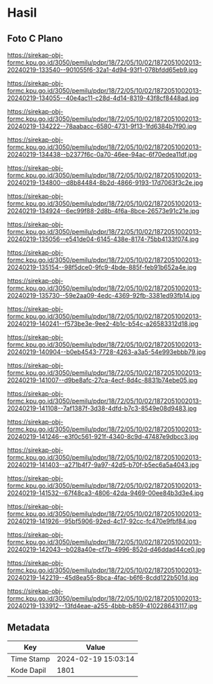 # Hasil

## Foto C Plano

https://sirekap-obj-formc.kpu.go.id/3050/pemilu/pdpr/18/72/05/10/02/1872051002013-20240219-133540--901055f6-32a1-4d94-93f1-078bfdd65eb9.jpg

https://sirekap-obj-formc.kpu.go.id/3050/pemilu/pdpr/18/72/05/10/02/1872051002013-20240219-134055--40e4ac11-c28d-4d14-8319-43f8cf8448ad.jpg

https://sirekap-obj-formc.kpu.go.id/3050/pemilu/pdpr/18/72/05/10/02/1872051002013-20240219-134222--78aabacc-6580-4731-9f13-1fd6384b7f90.jpg

https://sirekap-obj-formc.kpu.go.id/3050/pemilu/pdpr/18/72/05/10/02/1872051002013-20240219-134438--b2377f6c-0a70-46ee-94ac-6f70edea11df.jpg

https://sirekap-obj-formc.kpu.go.id/3050/pemilu/pdpr/18/72/05/10/02/1872051002013-20240219-134800--d8b84484-8b2d-4866-9193-17d7063f3c2e.jpg

https://sirekap-obj-formc.kpu.go.id/3050/pemilu/pdpr/18/72/05/10/02/1872051002013-20240219-134924--6ec99f88-2d8b-4f6a-8bce-26573e91c21e.jpg

https://sirekap-obj-formc.kpu.go.id/3050/pemilu/pdpr/18/72/05/10/02/1872051002013-20240219-135056--e541de04-6145-438e-8174-75bb4133f074.jpg

https://sirekap-obj-formc.kpu.go.id/3050/pemilu/pdpr/18/72/05/10/02/1872051002013-20240219-135154--98f5dce0-9fc9-4bde-885f-feb91b652a4e.jpg

https://sirekap-obj-formc.kpu.go.id/3050/pemilu/pdpr/18/72/05/10/02/1872051002013-20240219-135730--59e2aa09-4edc-4369-92fb-3381ed93fb14.jpg

https://sirekap-obj-formc.kpu.go.id/3050/pemilu/pdpr/18/72/05/10/02/1872051002013-20240219-140241--f573be3e-9ee2-4b1c-b54c-a26583312d18.jpg

https://sirekap-obj-formc.kpu.go.id/3050/pemilu/pdpr/18/72/05/10/02/1872051002013-20240219-140904--b0eb4543-7728-4263-a3a5-54e993ebbb79.jpg

https://sirekap-obj-formc.kpu.go.id/3050/pemilu/pdpr/18/72/05/10/02/1872051002013-20240219-141007--d9be8afc-27ca-4ecf-8d4c-8831b74ebe05.jpg

https://sirekap-obj-formc.kpu.go.id/3050/pemilu/pdpr/18/72/05/10/02/1872051002013-20240219-141108--7af1387f-3d38-4dfd-b7c3-8549e08d9483.jpg

https://sirekap-obj-formc.kpu.go.id/3050/pemilu/pdpr/18/72/05/10/02/1872051002013-20240219-141246--e3f0c561-921f-4340-8c9d-47487e9dbcc3.jpg

https://sirekap-obj-formc.kpu.go.id/3050/pemilu/pdpr/18/72/05/10/02/1872051002013-20240219-141403--a271b4f7-9a97-42d5-b70f-b5ec6a5a4043.jpg

https://sirekap-obj-formc.kpu.go.id/3050/pemilu/pdpr/18/72/05/10/02/1872051002013-20240219-141532--67f48ca3-4806-42da-9469-00ee84b3d3e4.jpg

https://sirekap-obj-formc.kpu.go.id/3050/pemilu/pdpr/18/72/05/10/02/1872051002013-20240219-141926--95bf5906-92ed-4c17-92cc-fc470e9fbf84.jpg

https://sirekap-obj-formc.kpu.go.id/3050/pemilu/pdpr/18/72/05/10/02/1872051002013-20240219-142043--b028a40e-cf7b-4996-852d-d46ddad44ce0.jpg

https://sirekap-obj-formc.kpu.go.id/3050/pemilu/pdpr/18/72/05/10/02/1872051002013-20240219-142219--45d8ea55-8bca-4fac-b6f6-8cdd122b501d.jpg

https://sirekap-obj-formc.kpu.go.id/3050/pemilu/pdpr/18/72/05/10/02/1872051002013-20240219-133912--13fd4eae-a255-4bbb-b859-410228643117.jpg


## Metadata

| Key        | Value               |
| ---------- | ------------------- |
| Time Stamp | 2024-02-19 15:03:14 |
| Kode Dapil | 1801                |



